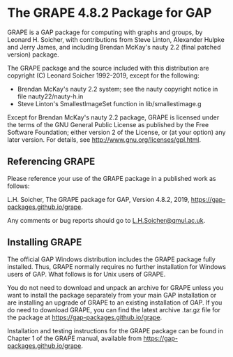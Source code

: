 
The GRAPE 4.8.2 Package for GAP
===============================

GRAPE is a GAP package for computing with graphs and groups, 
by Leonard H. Soicher, with contributions from Steve Linton, Alexander
Hulpke and Jerry James, and including Brendan McKay's nauty 2.2 (final
patched version) package.

The GRAPE package and the source included with this distribution are
copyright (C) Leonard Soicher 1992-2019, except for the following:

- Brendan McKay's nauty 2.2 system; see the nauty copyright notice in
file nauty22/nauty-h.in
- Steve Linton's SmallestImageSet function in lib/smallestimage.g

Except for Brendan McKay's nauty 2.2 package, GRAPE is licensed under the
terms of the GNU General Public License as published by the Free Software
Foundation; either version 2 of the License, or (at your option) any
later version. For details, see <http://www.gnu.org/licenses/gpl.html>.

Referencing GRAPE
-----------------

Please reference your use of the GRAPE package in a published work
as follows:

L.H. Soicher, The GRAPE package for GAP, Version 4.8.2, 2019,
<https://gap-packages.github.io/grape>.

Any comments or bug reports should go to <L.H.Soicher@qmul.ac.uk>.

Installing GRAPE
----------------

The official GAP Windows distribution includes the GRAPE package
fully installed.  Thus, GRAPE normally requires no further installation
for Windows users of GAP. What follows is for Unix users of GRAPE.

You do not need to download and unpack an archive for GRAPE
unless you want to install the package separately from your main
GAP installation or are installing an upgrade of GRAPE to an
existing installation of GAP.  If you do need to download
GRAPE, you can find the latest archive .tar.gz file for the 
package at <https://gap-packages.github.io/grape>.

Installation and testing instructions for the GRAPE package
can be found in Chapter 1 of the GRAPE manual, available from
<https://gap-packages.github.io/grape>.

